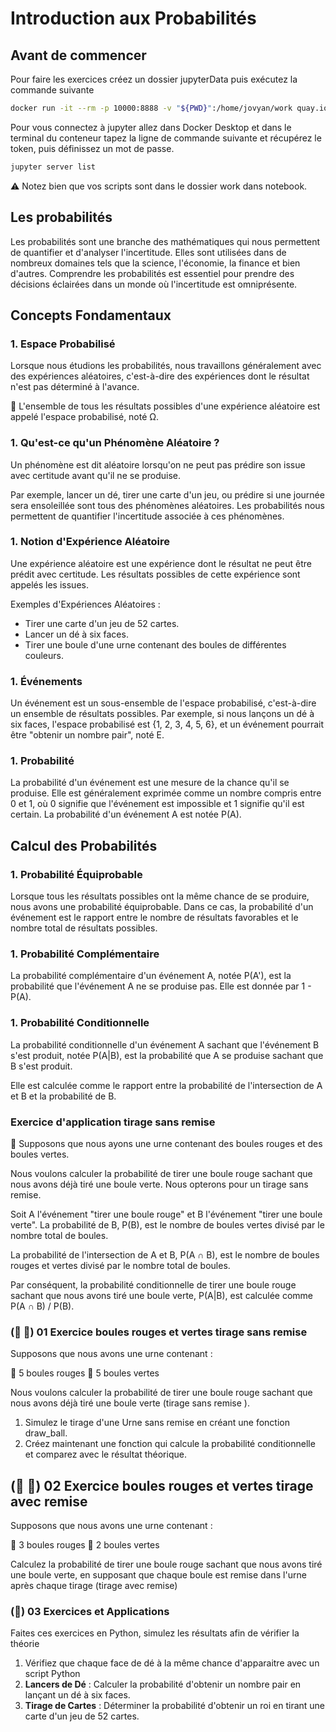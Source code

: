 #  Introduction aux Probabilités

## Avant de commencer

Pour faire les exercices créez un dossier jupyterData puis exécutez la commande suivante 

```bash
docker run -it --rm -p 10000:8888 -v "${PWD}":/home/jovyan/work quay.io/jupyter/datascience-notebook:2024-04-29
```

Pour vous connectez à jupyter allez dans Docker Desktop et dans le terminal du conteneur tapez la ligne de commande suivante et récupérez le token, puis définissez un mot de passe.

```bash
jupyter server list
```

⚠️ Notez bien que vos scripts sont dans le dossier work dans notebook.

## Les probabilités

Les probabilités sont une branche des mathématiques qui nous permettent de quantifier et d'analyser l'incertitude. Elles sont utilisées dans de nombreux domaines tels que la science, l'économie, la finance et bien d'autres. Comprendre les probabilités est essentiel pour prendre des décisions éclairées dans un monde où l'incertitude est omniprésente.

## Concepts Fondamentaux

### 1. Espace Probabilisé

Lorsque nous étudions les probabilités, nous travaillons généralement avec des expériences aléatoires, c'est-à-dire des expériences dont le résultat n'est pas déterminé à l'avance. 

🚀 L'ensemble de tous les résultats possibles d'une expérience aléatoire est appelé l'espace probabilisé, noté Ω.

### 1. Qu'est-ce qu'un Phénomène Aléatoire ?

Un phénomène est dit aléatoire lorsqu'on ne peut pas prédire son issue avec certitude avant qu'il ne se produise. 

Par exemple, lancer un dé, tirer une carte d'un jeu, ou prédire si une journée sera ensoleillée sont tous des phénomènes aléatoires. Les probabilités nous permettent de quantifier l'incertitude associée à ces phénomènes.

### 1. Notion d'Expérience Aléatoire

Une expérience aléatoire est une expérience dont le résultat ne peut être prédit avec certitude. Les résultats possibles de cette expérience sont appelés les issues.

Exemples d'Expériences Aléatoires :

- Tirer une carte d'un jeu de 52 cartes.
- Lancer un dé à six faces.
- Tirer une boule d'une urne contenant des boules de différentes couleurs.

### 1. Événements

Un événement est un sous-ensemble de l'espace probabilisé, c'est-à-dire un ensemble de résultats possibles. Par exemple, si nous lançons un dé à six faces, l'espace probabilisé est {1, 2, 3, 4, 5, 6}, et un événement pourrait être "obtenir un nombre pair", noté E.

### 1. Probabilité

La probabilité d'un événement est une mesure de la chance qu'il se produise. Elle est généralement exprimée comme un nombre compris entre 0 et 1, où 0 signifie que l'événement est impossible et 1 signifie qu'il est certain. La probabilité d'un événement A est notée P(A).

## Calcul des Probabilités

### 1. Probabilité Équiprobable

Lorsque tous les résultats possibles ont la même chance de se produire, nous avons une probabilité équiprobable. Dans ce cas, la probabilité d'un événement est le rapport entre le nombre de résultats favorables et le nombre total de résultats possibles.

### 1. Probabilité Complémentaire

La probabilité complémentaire d'un événement A, notée P(A'), est la probabilité que l'événement A ne se produise pas. Elle est donnée par 1 - P(A).

### 1. Probabilité Conditionnelle

La probabilité conditionnelle d'un événement A sachant que l'événement B s'est produit, notée P(A|B), est la probabilité que A se produise sachant que B s'est produit. 

Elle est calculée comme le rapport entre la probabilité de l'intersection de A et B et la probabilité de B.

### Exercice d'application tirage sans remise

💊 Supposons que nous ayons une urne contenant des boules rouges et des boules vertes. 

Nous voulons calculer la probabilité de tirer une boule rouge sachant que nous avons déjà tiré une boule verte. Nous opterons pour un tirage sans remise.

Soit A l'événement "tirer une boule rouge" et B l'événement "tirer une boule verte".
La probabilité de B, P(B), est le nombre de boules vertes divisé par le nombre total de boules.

La probabilité de l'intersection de A et B, P(A ∩ B), est le nombre de boules rouges et vertes divisé par le nombre total de boules.

Par conséquent, la probabilité conditionnelle de tirer une boule rouge sachant que nous avons tiré une boule verte, P(A|B), est calculée comme P(A ∩ B) / P(B).


### (🍄 🍄) 01 Exercice boules rouges et vertes tirage sans remise

Supposons que nous avons une urne contenant :

🎱 5 boules rouges
🎱 5 boules vertes

Nous voulons calculer la probabilité de tirer une boule rouge sachant que nous avons déjà tiré une boule verte (tirage sans remise ).

1. Simulez le tirage d'une Urne sans remise en créant une fonction draw_ball.
1. Créez maintenant une fonction qui calcule la probabilité conditionnelle et comparez avec le résultat théorique.

## (🍄 🍄) 02 Exercice boules rouges et vertes tirage avec remise

Supposons que nous avons une urne contenant :

🎱 3 boules rouges
🎱 2 boules vertes

Calculez la probabilité de tirer une boule rouge sachant que nous avons tiré une boule verte, en supposant que chaque boule est remise dans l'urne après chaque tirage (tirage avec remise) 

### (🍄) 03 Exercices et Applications

Faites ces exercices en Python, simulez les résultats afin de vérifier la théorie

1. Vérifiez que chaque face de dé à la même chance d'apparaitre avec un script Python
1. **Lancers de Dé** : Calculer la probabilité d'obtenir un nombre pair en lançant un dé à six faces.
1. **Tirage de Cartes** : Déterminer la probabilité d'obtenir un roi en tirant une carte d'un jeu de 52 cartes.



